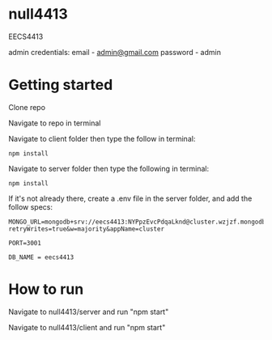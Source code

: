 # null4413
EECS4413

admin credentials:
email - admin@gmail.com
password - admin

# Getting started
Clone repo 

Navigate to repo in terminal 

Navigate to client folder then type the follow in terminal: 

    npm install

Navigate to server folder then type the following in terminal: 

    npm install 

If it's not already there, create a .env file in the server folder, and add the follow specs:

    MONGO_URL=mongodb+srv://eecs4413:NYPpzEvcPdqaLknd@cluster.wzjzf.mongodb.net/?retryWrites=true&w=majority&appName=cluster
    
    PORT=3001
    
    DB_NAME = eecs4413

# How to run

Navigate to null4413/server and run "npm start"

Navigate to null4413/client and run "npm start"


